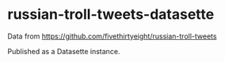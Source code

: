 # russian-troll-tweets-datasette

Data from https://github.com/fivethirtyeight/russian-troll-tweets

Published as a Datasette instance.
